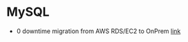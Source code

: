 # MySQL

* 0 downtime migration from AWS RDS/EC2 to OnPrem [link]([https://www.percona.com/blog/2019/02/21/parallel-queries-in-postgresql/](https://severalnines.com/blog/how-migrate-mysql-amazon-ec2-your-prem-data-center-without-downtime))